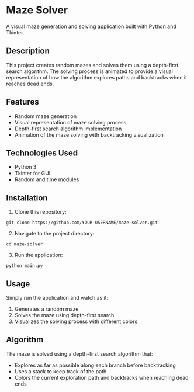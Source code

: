 # Maze Solver

A visual maze generation and solving application built with Python and Tkinter.

## Description

This project creates random mazes and solves them using a depth-first search algorithm. The solving process is animated to provide a visual representation of how the algorithm explores paths and backtracks when it reaches dead ends.

## Features

- Random maze generation
- Visual representation of maze solving process
- Depth-first search algorithm implementation
- Animation of the maze solving with backtracking visualization

## Technologies Used

- Python 3
- Tkinter for GUI
- Random and time modules

## Installation

1. Clone this repository:

```
git clone https://github.com/YOUR-USERNAME/maze-solver.git
```

2. Navigate to the project directory:

```
cd maze-solver
```

3. Run the application:

```
python main.py
```


## Usage

Simply run the application and watch as it:
1. Generates a random maze
2. Solves the maze using depth-first search
3. Visualizes the solving process with different colors

## Algorithm

The maze is solved using a depth-first search algorithm that:
- Explores as far as possible along each branch before backtracking
- Uses a stack to keep track of the path
- Colors the current exploration path and backtracks when reaching dead ends

